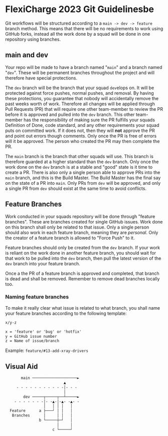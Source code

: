 # FlexiCharge 2023 Git Guidelinesbe

Git workflows will be structured according to a `main -> dev -> feature` branch method. This means that there will be no requirements to work using GitHub forks, instead all the work done by a squad will be done in one repository using branches.

## main and dev

Your repo will be made to have a branch named "`main`" and a branch named "`dev`". These will be permanent branches throughout the project and will therefore have special protections.

The `dev` branch will be the branch that your squad `dev`elops on. It will be protected against force pushes, normal pushes, and removal. By having these protections, you guarantee that nobody will accidentally remove the past weeks worth of work. Therefore all changes will be applied through Pull Requests (PR) that will require one other team-member to review the PR before it is approved and pulled into the `dev` branch. This other team-member has the responsibility of making sure the PR fulfills your squads Definition of Done, code standard, and any other requirements your squad puts on committed work. If it does not, then they will **not** approve the PR and point out errors though comments. Only once the PR is free of errors will it be approved. The person who created the PR may then complete the PR.

The `main` branch is the branch that other squads will use. This branch is therefore guarded at a higher standard than the `dev` branch. Only once the work done on the `dev` branch is at a stable and "good" state is it time to create a PR. There is also only a single person able to approve PRs into the `main` branch, and this is the Build Master. The Build Master has the final say on the state of a PR into `main`. Only PRs from `dev` will be approved, and only a single PR from `dev` should exist at the same time to avoid conflicts.

## Feature Branches

Work conducted in your squads repository will be done through "feature branches". These are branches created for single GitHub issues. Work done on this branch shall only be related to that issue. Only a single person should also work in each feature branch, meaning they are *personal*. Only the creator of a feature branch is allowed to "Force Push" to it.

Feature branches should only be created from the `dev` branch. If your work is reliant on the work done in another feature branch, you should wait for that work to be pulled into the `dev` branch, then pull the latest version of the `dev` branch into your feature branch.

Once a the PR of a feature branch is approved and completed, that branch is dead and shall be removed. Remember to remove dead branches locally too.

### Naming feature branches

To make it really clear what issue is related to what branch, you shall name your feature branches according to the following template:

```txt
x/y-z

x = 'feature' or 'bug' or 'hotfix'
y = GitHub issue number
z = Name of issue/branch
```

Example: `feature/#13-add-xray-drivers`

## Visual Aid

```txt
       main ────────────────────►
                          ▲
     - - - - - - - - - - -│- - -
                          │
        dev ─────┬─────┬──┴─────►
    - - - - - - -│- -▲-│-▲- -▲- -
                 │   │ │ │   │
  Feature      a ├───┘ │ │   │
   Branches      │     │ │   │
               b └─────┼─┘   │
                       │     │
                     c └─────┘
```
